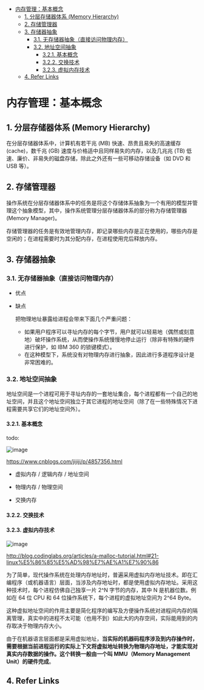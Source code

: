- [内存管理：基本概念](#内存管理基本概念)
  - [1. 分层存储器体系 (Memory Hierarchy)](#1-分层存储器体系-memory-hierarchy)
  - [2. 存储管理器](#2-存储管理器)
  - [3. 存储器抽象](#3-存储器抽象)
    - [3.1. 无存储器抽象（直接访问物理内存）](#31-无存储器抽象直接访问物理内存)
    - [3.2. 地址空间抽象](#32-地址空间抽象)
      - [3.2.1. 基本概念](#321-基本概念)
      - [3.2.2. 交换技术](#322-交换技术)
      - [3.2.3. 虚拟内存技术](#323-虚拟内存技术)
  - [4. Refer Links](#4-refer-links)

# 内存管理：基本概念

## 1. 分层存储器体系 (Memory Hierarchy)

在分层存储器体系中，计算机有若干兆 (MB) 快速、昂贵且易失的高速缓存 (cache)，数千兆 (GB) 速度与价格适中且同样易失的内存，以及几兆兆 (TB) 低速、廉价、非易失的磁盘存储，除此之外还有一些可移动存储设备（如 DVD 和 USB 等）。

## 2. 存储管理器

操作系统在分层存储器体系中的任务是将这个存储体系抽象为一个有用的模型并管理这个抽象模型，其中，操作系统管理分层存储器体系的部分称为存储管理器 (Memory Manager)。

存储管理器的任务是有效地管理内存，即记录哪些内存是正在使用的，哪些内存是空闲的；在进程需要时为其分配内存，在进程使用完后释放内存。

## 3. 存储器抽象

### 3.1. 无存储器抽象（直接访问物理内存）

- 优点

  

- 缺点

  把物理地址暴露给进程会带来下面几个严重问题：

  - 如果用户程序可以寻址内存的每个字节，用户就可以轻易地（偶然或刻意地）破坏操作系统，从而使操作系统慢慢地停止运行（除非有特殊的硬件进行保护，如 IBM 360 的锁键模式）。
  - 在这种模型下，系统没有对物理内存进行抽象，因此进行多道程序设计是非常困难的。

### 3.2. 地址空间抽象

地址空间是一个进程可用于寻址内存的一套地址集合，每个进程都有一个自己的地址空间，并且这个地址空间独立于其它进程的地址空间（除了在一些特殊情况下进程需要共享它们的地址空间外）。

#### 3.2.1. 基本概念

  todo:

  ![image](http://img.cdn.firejq.com/jpg/2018/7/13/7685b9572ba47ef3f8bb3a580367ad9e.jpg)

  https://www.cnblogs.com/jijiji/p/4857356.html

  - 虚拟内存 / 逻辑内存 / 地址空间
  - 物理内存 / 物理空间

  - 交换内存

#### 3.2.2. 交换技术

#### 3.2.3. 虚拟内存技术

![image](http://img.cdn.firejq.com/jpg/2018/7/25/56cdcf0e5ea5b7a8d6e51e235a829660.jpg)

http://blog.codinglabs.org/articles/a-malloc-tutorial.html#21-linux%E5%86%85%E5%AD%98%E7%AE%A1%E7%90%86

为了简单，现代操作系统在处理内存地址时，普遍采用虚拟内存地址技术。即在汇编程序（或机器语言）层面，当涉及内存地址时，都是使用虚拟内存地址。采用这种技术时，每个进程仿佛自己独享一片 2^N 字节的内存，其中 N 是机器位数。例如在 64 位 CPU 和 64 位操作系统下，每个进程的虚拟地址空间为 2^64 Byte。

这种虚拟地址空间的作用主要是简化程序的编写及方便操作系统对进程间内存的隔离管理，真实中的进程不太可能（也用不到）如此大的内存空间，实际能用到的内存取决于物理内存大小。

由于在机器语言层面都是采用虚拟地址，**当实际的机器码程序涉及到内存操作时，需要根据当前进程运行的实际上下文将虚拟地址转换为物理内存地址，才能实现对真实内存数据的操作。这个转换一般由一个叫 MMU（Memory Management Unit）的硬件完成**。

## 4. Refer Links

